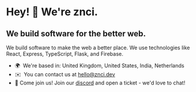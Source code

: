 Hey! 👋 We're znci.
=====================

We build software for the better web.
-------------------------------------

We build software to make the web a better place. We use technologies like React, Express, TypeScript, Flask, and Firebase.

*   🌍  We're based in: United Kingdom, United States, India, Netherlands
*   ✉️  You can contact us at [hello@znci.dev](mailto:hello@znci.dev)
*   👥  Come join us! Join our [discord](https://go.znci.dev/discord) and open a ticket - we'd love to chat!
